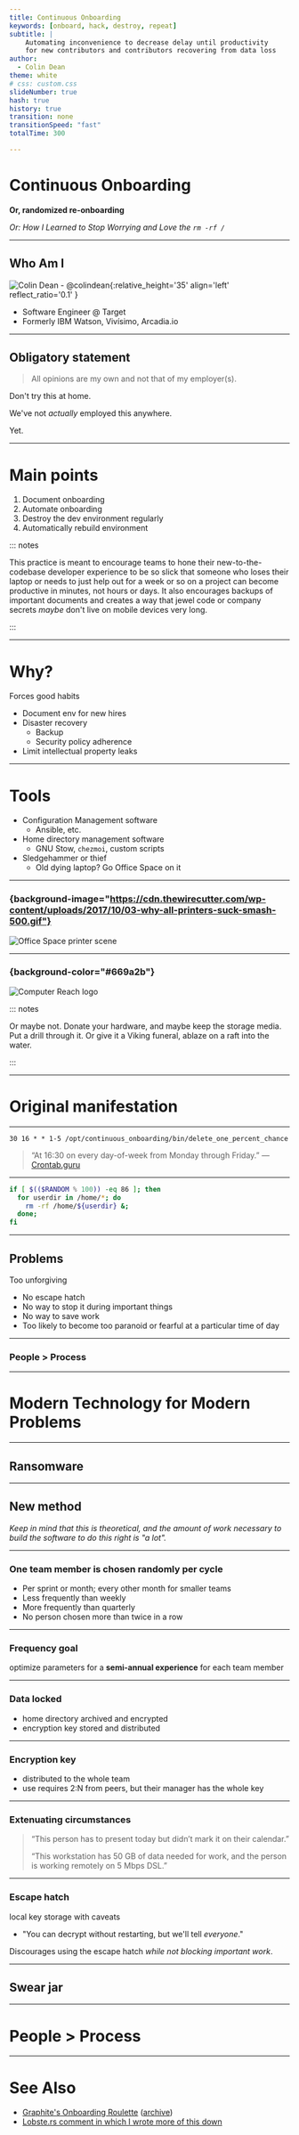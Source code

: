 ```yaml
---
title: Continuous Onboarding
keywords: [onboard, hack, destroy, repeat]
subtitle: |
    Automating inconvenience to decrease delay until productivity
    for new contributors and contributors recovering from data loss
author:
  - Colin Dean
theme: white
# css: custom.css
slideNumber: true
hash: true
history: true
transition: none
transitionSpeed: "fast"
totalTime: 300

---
```


# Continuous Onboarding

**Or, randomized re-onboarding**

_Or: How I Learned to Stop Worrying and Love the `rm -rf /`_

---

## Who Am I

![Colin Dean - @colindean](http://i.imgur.com/OQjWfCX.jpg){:relative_height='35' align='left' reflect_ratio='0.1' }

* Software Engineer @ Target
* Formerly IBM Watson, Vivísimo, Arcadia.io

---

## Obligatory statement

> All opinions are my own and not that of my employer(s).

Don't try this at home.

We've not _actually_ employed this anywhere.

Yet.

---

# Main points

1. Document onboarding
2. Automate onboarding
3. Destroy the dev environment regularly
4. Automatically rebuild environment

::: notes

This practice is meant to encourage teams to hone
their new-to-the-codebase developer experience to be so slick that
someone who loses their laptop or needs to just help out for a week or so on a project
can become productive in minutes, not hours or days.
It also encourages backups of important documents and
creates a way that jewel code or company secrets _maybe_ don't live on mobile devices very long.

:::

---

# Why?

Forces good habits

* Document env for new hires
* Disaster recovery
  * Backup
  * Security policy adherence
* Limit intellectual property leaks

---

# Tools

* Configuration Management software
   * Ansible, etc.
* Home directory management software
   * GNU Stow, `chezmoi`, custom scripts
* Sledgehammer or thief
   * Old dying laptop? Go Office Space on it

---

### {background-image="https://cdn.thewirecutter.com/wp-content/uploads/2017/10/03-why-all-printers-suck-smash-500.gif"}

![Office Space printer scene](https://cdn.thewirecutter.com/wp-content/uploads/2017/10/03-why-all-printers-suck-smash-500.gif)

---

### {background-color="#669a2b"}

![Computer Reach logo](computer_reach.webp)

::: notes

Or maybe not. Donate your hardware, and maybe keep the storage media.
Put a drill through it.
Or give it a Viking funeral, ablaze on a raft into the water.

:::

---

# Original manifestation

---

```cron
30 16 * * 1-5 /opt/continuous_onboarding/bin/delete_one_percent_chance
```

> “At 16:30 on every day-of-week from Monday through Friday.”
> — [Crontab.guru](https://crontab.guru/#30_16_*_*_1-5)

---

```bash
if [ $(($RANDOM % 100)) -eq 86 ]; then
  for userdir in /home/*; do
    rm -rf /home/${userdir} &;
  done;
fi
```

---

## Problems

Too unforgiving

* No escape hatch
* No way to stop it during important things
* No way to save work
* Too likely to become too paranoid or fearful at a particular time of day

---

### People > Process

---

# Modern Technology for Modern Problems

---

## Ransomware

---

## New method

_Keep in mind that this is theoretical, and the amount of work necessary to build the software to do this right is "a lot"._

---

### One team member is chosen randomly per cycle

+ Per sprint or month; every other month for smaller teams
+ Less frequently than weekly
+ More frequently than quarterly
+ No person chosen more than twice in a row

---

### Frequency goal

optimize parameters for a **semi-annual experience** for each team member

---

### Data locked

- home directory archived and encrypted
- encryption key stored and distributed

---

### Encryption key

- distributed to the whole team
- use requires 2:N from peers, but their manager has the whole key

---

### Extenuating circumstances

> “This person has to present today but didn’t mark it on their calendar.”
>
> “This workstation has 50 GB of data needed for work, and the person is working remotely on 5 Mbps DSL.”

---

### Escape hatch

local key storage with caveats

- "You can decrypt without restarting, but we'll tell _everyone_."

Discourages using the escape hatch _while not blocking important work_.

---

## Swear jar

---

# People > Process

---

# See Also

* [Graphite's Onboarding Roulette](https://graphite.dev/blog/onboarding-roulette)
  ([archive](https://web.archive.org/web/20240315110425/https://graphite.dev/blog/onboarding-roulette))
* [Lobste.rs comment in which I wrote more of this down](https://lobste.rs/s/mlek1h/onboarding_roulette_deleting_our#c_jsjuxt)
